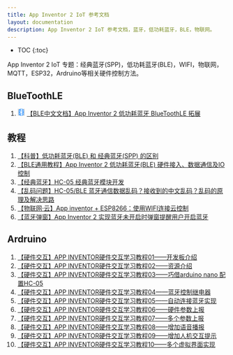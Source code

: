 ```yaml
---
title: App Inventor 2 IoT 参考文档
layout: documentation
description: App Inventor 2 IoT 参考文档，蓝牙，低功耗蓝牙，BLE，物联网。
---
```


* TOC
{:toc}

App Inventor 2 IoT 专题：经典蓝牙(SPP)，低功耗蓝牙(BLE)，WIFI，物联网，MQTT，ESP32，Ardruino等相关硬件控制方法。

## BlueToothLE
1. [<img src="assets/ble.png" style="width:16px;margin:-4px 5px 0 0">【BLE中文文档】App Inventor 2 低功耗蓝牙 BlueToothLE 拓展](bluetoothle.html)

## 教程

1. [【科普】低功耗蓝牙(BLE) 和 经典蓝牙(SPP) 的区别](ble_spp.html)
1. [【BLE通用教程】App Inventor 2 低功耗蓝牙(BLE) 硬件接入、数据通信及IO控制](ble.html)
1. [【经典蓝牙】HC-05 经典蓝牙模块开发](https://bbs.tsingfun.com/thread-1376-1-1.html)
1. [【乱码问题】HC-05/BLE 蓝牙通信数据乱码？接收到的中文乱码？乱码的原理及解决思路](bluetooth_codec.html)
1. [【物联网·云】App inventor + ESP8266：使用WIFI连接云控制](https://blog.csdn.net/INT_TANG/article/details/128210609)
1. [【蓝牙弹窗】App Inventor 2 实现蓝牙未开启时弹窗提醒用户开启蓝牙](bluetooth_request.html)

## Ardruino
1. [【硬件交互】APP INVENTOR硬件交互学习教程01——开发板介绍](https://bbs.tsingfun.com/thread-1754-1-1.html)
1. [【硬件交互】APP INVENTOR硬件交互学习教程02——资源介绍](https://bbs.tsingfun.com/thread-1767-1-1.html)
1. [【硬件交互】APP INVENTOR硬件交互学习教程03——巧借arduino nano 配置HC-05](https://bbs.tsingfun.com/thread-1773-1-1.html)
1. [【硬件交互】APP INVENTOR硬件交互学习教程04——蓝牙控制继电器](https://bbs.tsingfun.com/thread-1784-1-1.html)
1. [【硬件交互】APP INVENTOR硬件交互学习教程05——自动连接蓝牙实现](https://bbs.tsingfun.com/thread-1789-1-1.html)
1. [【硬件交互】APP INVENTOR硬件交互学习教程06——硬件参数上报](https://bbs.tsingfun.com/thread-1792-1-1.html)
1. [【硬件交互】APP INVENTOR硬件交互学习教程07——多个参数上报](https://bbs.tsingfun.com/thread-1794-1-1.html)
1. [【硬件交互】APP INVENTOR硬件交互学习教程08——增加语音播报](https://bbs.tsingfun.com/thread-1796-1-1.html)
1. [【硬件交互】APP INVENTOR硬件交互学习教程09——增加人机交互提示](https://bbs.tsingfun.com/thread-1800-1-1.html)
1. [【硬件交互】APP INVENTOR硬件交互学习教程10——多个虚拟界面实现](https://bbs.tsingfun.com/thread-1811-1-1.html)
